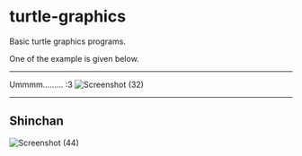 
# turtle-graphics

Basic turtle graphics programs. 

One of the example is given below.

***

Ummmm......... :3 
![Screenshot (32)](https://user-images.githubusercontent.com/55054089/124822148-293a4700-df8d-11eb-90f8-64356cbbf25c.png)

***

## Shinchan

![Screenshot (44)](https://user-images.githubusercontent.com/55054089/127047699-97c8cf5d-1ae6-4bee-a899-6f20ec189461.png)

